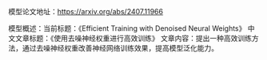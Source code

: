 模型论文地址：https://arxiv.org/abs/2407.11966

模型概述：当前标题：《Efficient Training with Denoised Neural Weights》
中文文章标题：《使用去噪神经权重进行高效训练》
文章内容：提出一种高效训练方法，通过去噪神经权重改善神经网络训练效果，提高模型泛化能力。
